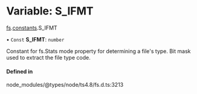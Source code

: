 # Variable: S\_IFMT

[fs](../modules/fs.md).[constants](../modules/fs.constants.md).S_IFMT

• `Const` **S\_IFMT**: `number`

Constant for fs.Stats mode property for determining a file's type. Bit mask used to extract the file type code.

#### Defined in

node_modules/@types/node/ts4.8/fs.d.ts:3213
